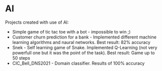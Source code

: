 # AI
Projects created with use of AI:
- Simple game of tic tac toe with a bot - impossible to win ;)
- Customer churn prediction for a bank - Implemented different machine learning algorithms and naural networks. Best result: 82% accuracy
- Snek - Self learning game of Snake. Implemented Q-Learning (not very powerfull one but it was the point of the task). Best result: Game up to 50 steps
- CIC_Bell_DNS2021 - Domain classifier. Results of 100% accuracy
